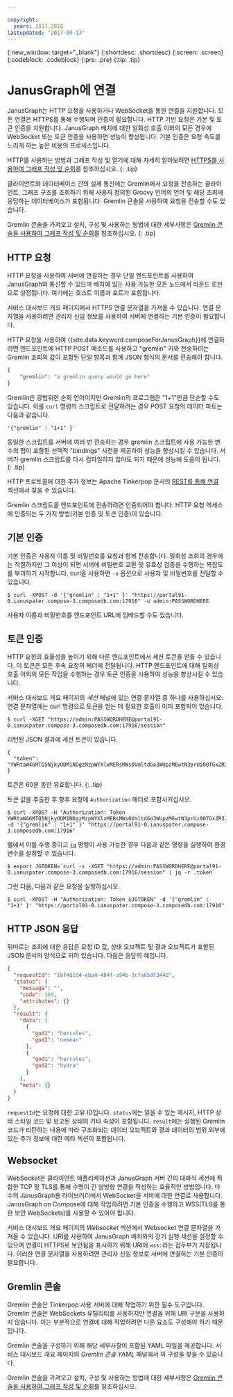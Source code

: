 ```yaml
---

copyright:
  years: 2017,2018
lastupdated: "2017-09-13"
---
```


{:new_window: target="_blank"}
{:shortdesc: .shortdesc}
{:screen: .screen}
{:codeblock: .codeblock}
{:pre: .pre}
{:tip: .tip}

# JanusGraph에 연결

JanusGraph는 HTTP 요청을 사용하거나 WebSocket을 통한 연결을 지원합니다. 모든 연결은 HTTPS를 통해 수행되며 인증이 필요합니다. HTTP 기반 요청은 기본 및 토큰 인증을 지원합니다. JanusGraph 배치에 대한 일회성 호출 이외의 모든 경우에 WebSocket 또는 토큰 인증을 사용하면 성능이 향상됩니다. 기본 인증은 요청 속도를 느리게 하는 높은 비용의 프로세스입니다.

HTTP를 사용하는 방법과 그래프 작성 및 열기에 대해 자세히 알아보려면 [HTTPS를 사용하여 그래프 작성 및 순회](./tutorial-https.html)를 참조하십시오.
{: .tip}

클라이언트와 데이터베이스 간의 실제 통신에는 Gremlin에서 요청을 전송하는 클라이언트, 그래프 구조를 조회하기 위해 사용자 정의된 Groovy 언어의 언어 및 해당 조회에 응답하는 데이터베이스가 포함됩니다. Gremlin 콘솔을 사용하여 요청을 전송할 수도 있습니다.

Gremlin 콘솔을 가져오고 설치, 구성 및 사용하는 방법에 대한 세부사항은 [Gremlin 콘솔을 사용하여 그래프 작성 및 순회](./tutorial-gremlin-console.html)를 참조하십시오.
{: .tip}

## HTTP 요청

HTTP 요청을 사용하여 서버에 연결하는 경우 단일 엔드포린트를 사용하여 JanusGraph와 통신할 수 있으며 배치에 있는 사용 가능한 모든 노드에서 라운드 로빈으로 설정됩니다. 여기에는 호스트 이름과 포트가 포함됩니다.

서비스 대시보드 개요 페이지에서 HTTPS 연결 문자열을 가져올 수 있습니다. 연결 문자열을 사용하려면 관리자 신임 정보를 사용하여 서버에 연결하는 기본 인증이 필요합니다.

HTTP 요청을 사용하여 {{site.data.keyword.composeForJanusGraph}}에 연결하려면 엔드포인트에 HTTP POST 메소드를 사용하고 "gremlin" 키와 전송하려는 Gremlin 조회의 값이 포함된 단일 항목과 함께 JSON 형식의 문서를 전송해야 합니다. 

```json
{
    "gremlin": "a gremlin query would go here"
}
```

Gremlin은 광범위한 순회 언어이지만 Gremlin의 프로그램은 "1+1"만큼 단순할 수도 있습니다. 이를 `curl` 명령의 스크립트로 전달하려는 경우 POST 요청의 데이터 파트는 다음과 같습니다.

```
'{"gremlin" : "1+1" }'
``` 

동일한 스크립트를 서버에 여러 번 전송하는 경우 gremlin 스크립트에 사용 가능한 변수의 맵이 포함된 선택적 "bindings" 사전을 제공하여 성능을 향상시킬 수 있습니다. 서버가 gremlin 스크립트를 다시 컴파일하지 않아도 되기 때문에 성능에 도움이 됩니다.
{: .tip}

HTTP 프로토콜에 대한 추가 정보는 Apache Tinkerpop 문서의 [REST를 통해 연결](http://tinkerpop.apache.org/docs/3.2.3/reference/#_connecting_via_rest) 섹션에서 찾을 수 있습니다.

Gremlin 스크립트를 엔드포인트에 전송하려면 인증되어야 합니다. HTTP 요청 액세스에 인증되는 두 가지 방법(기본 인증 및 토큰 인증)이 있습니다.

## 기본 인증

기본 인증은 사용자 이름 및 비밀번호를 요청과 함께 전송합니다. 일회성 조회의 경우에는 적절하지만 그 이상이 되면 서버에 비밀번호 교환 및 유효성 검증을 수행하는 복잡도를 부과하기 시작합니다. curl을 사용하면 `-u` 옵션으로 사용자 및 비밀번호를 전달할 수 있습니다.

```shell
$ curl -XPOST -d '{"gremlin" : "1+1" }' "https://portal91-0.ianuspater.compose-3.composedb.com:17916" -u admin:PASSWORDHERE
```

사용자 이름과 비밀번호를 엔드포인트 URL에 임베드할 수도 있습니다. 

## 토큰 인증

HTTP 요청의 효율성을 높이기 위해 다른 엔드포인트에서 세션 토큰을 얻을 수 있습니다. 이 토큰은 모든 후속 요청의 헤더에 전달됩니다. HTTP 엔드포인트에 대해 일회성 호출 이외의 모든 작업을 수행하는 경우 토큰 인증을 사용하여 성능을 향상시킬 수 있습니다.

서비스 대시보드 개요 페이지의 _세션_ 패널에 있는 연결 문자열 중 하나를 사용하십시오. 연결 문자열에는 curl 명령으로 토큰을 얻는 데 필요한 호출이 이미 포함되어 있습니다.

```shell
$ curl -XGET "https://admin:PASSWORDHERE@portal91-0.ianuspater.compose-3.composedb.com:17916/session"
```

리턴된 JSON 결과에 세션 토큰이 있습니다.

```
{
  "token": "YWRtaW46MTQ5NjkyODM1NDgzMzpWYXlxMERsMWs0VmltdGo3WUpzMEwtN3prUi00TGxZR3J6LXZnbDVmN3lnPQ=="
}
```

토큰은 60분 동안 유효합니다.
{: .tip}

토큰 값을 추출한 후 향후 요청에 `Authorization` 헤더로 포함시키십시오.

```shell
$ curl -XPOST -H "Authorization: Token YWRtaW46MTQ5NjkyODM1NDgzMzpWYXlxMERsMWs0VmltdGo3WUpzMEwtN3prUi00TGxZR3J6LXZnbDVmN3lnPQ==" -d '{"gremlin" : "1+1" }' "https://portal91-0.ianuspater.compose-3.composedb.com:17916"
```

쉘에서 이를 수행 중이고 [`jq`](https://stedolan.github.io/jq/) 명령이 사용 가능한 경우 다음과 같은 명령을 실행하여 환경 변수를 설정할 수 있습니다.

```shell
$ export JGTOKEN=`curl -s -XGET "https://admin:PASSWORDHERE@portal91-0.ianuspater.compose-3.composedb.com:17916/session" | jq -r .token`
```

그런 다음, 다음과 같은 요청을 실행하십시오.

```shell
$ curl -XPOST -H "Authorization: Token $JGTOKEN" -d '{"gremlin" : "1+1" }' "https://portal91-0.ianuspater.compose-3.composedb.com:17916"
```

## HTTP JSON 응답

뒤따르는 조회에 대한 응답은 요청 ID 값, 상태 오브젝트 및 결과 오브젝트가 포함된 JSON 문서의 양식으로 되어 있습니다. 다음은 응답의 예입니다.

```json
{
  "requestId": "1bf4d1d4-eba4-484f-a94b-3cfa85df3448",
  "status": {
    "message": "",
    "code": 200,
    "attributes": {}
  },
  "result": {
    "data": [
      {
        "god1": "hercules",
        "god2": "nemean"
      },
      {
        "god1": "hercules",
        "god2": "hydra"
      }
    ],
    "meta": {}
  }
}
```
`requestId`는 요청에 대한 고유 ID입니다. `status`에는 읽을 수 있는 메시지, HTTP 상태 스타일 코드 및 보고된 상태의 기타 속성이 포함됩니다. `result`에는 실행된 Gremlin 코드가 리턴하는 내용에 따라 구조화되는 데이터 오브젝트와 결과 데이터의 범위 외부에 있는 추가 정보에 대한 메타 섹션이 포함됩니다.

## Websocket

WebSocket은 클라이언트 애플리케이션과 JanusGraph 서버 간의 대화식 세션에 적합한 TCP 및 TLS를 통해 수명이 긴 양방향 연결을 작성하는 효율적인 방법입니다. 다수의 JanusGraph용 라이브러리에서 WebSocket을 서버에 대한 연결로 사용합니다. JanusGraph on Compose에 대해 작업하려면 기본 인증을 수행하고 WSS(TLS를 통한 보안 WebSockets)를 사용할 수 있어야 합니다. 

서비스 대시보드 개요 페이지의 _Websocket_ 섹션에서 Websocket 연결 문자열을 가져올 수 있습니다. URI를 사용하여 JanusGraph 배치와의 장기 실행 세션을 설정할 수 있으며 연결이 HTTPS로 보안됨을 표시하기 위해 URI에 `wss:`라는 접두부가 지정됩니다. 이러한 연결 문자열을 사용하려면 관리자 신임 정보로 서버에 연결하는 기본 인증이 필요합니다.

## Gremlin 콘솔

Gremlin 콘솔은 Tinkerpop 사용 서버에 대해 작업하기 위한 필수 도구입니다. Gremlin 콘솔은 WebSockets 유틸리티를 사용하지만 연결을 위해 URI 구문을 사용하지 않습니다. 이는 부분적으로 연결에 대해 작업하려면 다른 요소도 구성해야 하기 때문입니다.

Gremlin 콘솔을 구성하기 위해 해당 세부사항이 포함된 YAML 파일을 제공합니다. 서비스 대시보드 개요 페이지의 _Gremlin 콘솔 YAML_ 패널에서 이 구성을 찾을 수 있습니다.

Gremlin 콘솔을 가져오고 설치, 구성 및 사용하는 방법에 대한 세부사항은 [Gremlin 콘솔을 사용하여 그래프 작성 및 순회](./tutorial-gremlin-console.html)를 참조하십시오.
